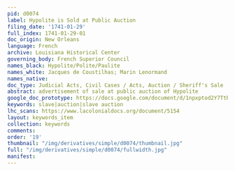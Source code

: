 ```yaml
---
pid: d0074
label: Hypolite is Sold at Public Auction
filing_date: '1741-01-29'
full_index: 1741-01-29-01
doc_origin: New Orleans
language: French
archive: Louisiana Historical Center
governing_body: French Superior Council
names_black: Hypolite/Polite/Paulite
names_white: Jacques de Coustilhas; Marin Lenormand
names_native:
doc_type: Judicial Acts, Civil Cases / Acts, Auction / Sheriff's Sale
abstract: advertisement of sale at public auction of Hypolite
google_doc_prototype: https://docs.google.com/document/d/1npxptod2Y7TtR5BH7y4ZvoK6CsHYLzlls_NTpmeSQ7s/edit?usp=sharing
keywords: slave|auction|slave auction
lhc_scans: https://www.lacolonialdocs.org/document/5154
layout: keywords_item
collection: keywords
comments:
order: '19'
thumbnail: "/img/derivatives/simple/d0074/thumbnail.jpg"
full: "/img/derivatives/simple/d0074/fullwidth.jpg"
manifest:
---
```


